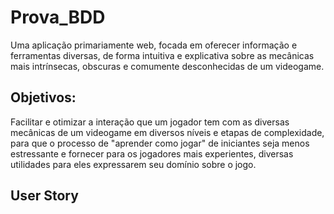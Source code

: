 # Prova_BDD
<p>Uma aplicação primariamente web, focada em oferecer informação e ferramentas diversas, de forma intuitiva e explicativa sobre as mecânicas mais intrínsecas, obscuras e comumente desconhecidas de um videogame.</p>

<h2> Objetivos: </h2>

<p>Facilitar e otimizar a interação que um jogador tem com as diversas mecânicas de um videogame em diversos níveis e etapas de complexidade, para que o processo de "aprender como jogar" de iniciantes seja menos estressante e fornecer para os jogadores mais experientes, diversas utilidades para eles expressarem seu domínio sobre o jogo.</p>

<h2> User Story </h2>

